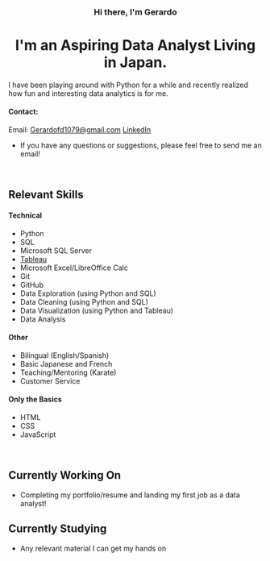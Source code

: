 <h3 align="center">
Hi there, I'm Gerardo
</h3>

<h1 align="center">
I'm an Aspiring Data Analyst Living in Japan.
</h1>

I have been playing around with Python for a while and recently realized how fun and interesting data analytics is for me.

#### Contact:
Email: Gerardofd1079@gmail.com
[LinkedIn](https://www.linkedin.com/in/gerardo-fernandez/)
- If you have any questions or suggestions, please feel free to send me an email!

</br>

## Relevant Skills

#### Technical
- Python
- SQL
- Microsoft SQL Server
- [Tableau](https://public.tableau.com/views/COVIDInfectionsDeathsDashboard/Dashboard1?:language=en-US&:display_count=n&:origin=viz_share_link)
- Microsoft Excel/LibreOffice Calc
- Git
- GitHub
- Data Exploration (using Python and SQL)
- Data Cleaning (using Python and SQL)
- Data Visualization (using Python and Tableau)
- Data Analysis

#### Other
- Bilingual (English/Spanish)
- Basic Japanese and French
- Teaching/Mentoring (Karate)
- Customer Service

#### Only the Basics
- HTML
- CSS
- JavaScript

</br>

## Currently Working On
- Completing my portfolio/resume and landing my first job as a data analyst!

## Currently Studying
- Any relevant material I can get my hands on
